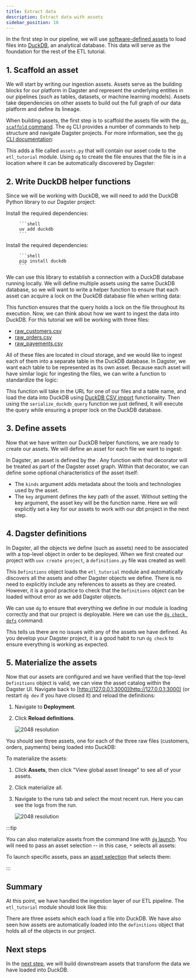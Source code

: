 ```yaml
---
title: Extract data
description: Extract data with assets
sidebar_position: 10
---
```


In the first step in our pipeline, we will use [software-defined assets](/guides/build/assets) to load files into [DuckDB](https://duckdb.org), an analytical database. This data will serve as the foundation for the rest of the ETL tutorial.

## 1. Scaffold an asset

We will start by writing our ingestion assets. Assets serve as the building blocks for our platform in Dagster and represent the underlying entities in our pipelines (such as tables, datasets, or machine learning models). Assets take dependencies on other assets to build out the full graph of our data platform and define its lineage.

When building assets, the first step is to scaffold the assets file with the [`dg scaffold` command](/api/clis/dg-cli/dg-cli-reference#dg-scaffold). The `dg` CLI provides a number of commands to help structure and navigate Dagster projects. For more information, see the [`dg` CLI documentation](/api/clis/dg-cli/dg-cli-reference):

<CliInvocationExample path="docs_projects/project_etl_tutorial/commands/dg-scaffold-assets.txt" />

This adds a file called `assets.py` that will contain our asset code to the `etl_tutorial` module. Using `dg` to create the file ensures that the file is in a location where it can be automatically discovered by Dagster:

<CliInvocationExample path="docs_projects/project_etl_tutorial/tree/assets.txt" />

## 2. Write DuckDB helper functions

Since we will be working with DuckDB, we will need to add the DuckDB Python library to our Dagster project:

<Tabs groupId="package-manager">
   <TabItem value="uv" label="uv">
      Install the required dependencies:

         ```shell
         uv add duckdb
         ```

   </TabItem>

   <TabItem value="pip" label="pip">
      Install the required dependencies:

         ```shell
         pip install duckdb
         ```

   </TabItem>
</Tabs>

We can use this library to establish a connection with a DuckDB database running locally. We will define multiple assets using the same DuckDB database, so we will want to write a helper function to ensure that each asset can acquire a lock on the DuckDB database file when writing data:

<CodeExample
  path="docs_projects/project_etl_tutorial/src/etl_tutorial/defs/assets.py"
  language="python"
  startAfter="start_serial_execute"
  endBefore="end_serial_execute"
  title="src/etl_tutorial/defs/assets.py"
/>

This function ensures that the query holds a lock on the file throughout its execution. Now, we can think about how we want to ingest the data into DuckDB. For this tutorial we will be working with three files:

- [raw_customers.csv](https://raw.githubusercontent.com/dbt-labs/jaffle-shop-classic/refs/heads/main/seeds/raw_customers.csv)
- [raw_orders.csv](https://raw.githubusercontent.com/dbt-labs/jaffle-shop-classic/refs/heads/main/seeds/raw_orders.csv)
- [raw_payements.csv](https://raw.githubusercontent.com/dbt-labs/jaffle-shop-classic/refs/heads/main/seeds/raw_payments.csv)

All of these files are located in cloud storage, and we would like to ingest each of them into a separate table in the DuckDB database. In Dagster, we want each table to be represented as its own asset. Because each asset will have similar logic for ingesting the files, we can write a function to standardize the logic:

<CodeExample
  path="docs_projects/project_etl_tutorial/src/etl_tutorial/defs/assets.py"
  language="python"
  startAfter="start_import_url_to_duckdb"
  endBefore="end_import_url_to_duckdb"
  title="src/etl_tutorial/defs/assets.py"
/>

This function will take in the URL for one of our files and a table name, and load the data into DuckDB using [DuckDB CSV import](https://duckdb.org/docs/stable/data/csv/overview.html) functionality. Then using the `serialize_duckdb_query` function we just defined, it will execute the query while ensuring a proper lock on the DuckDB database.

## 3. Define assets

Now that we have written our DuckDB helper functions, we are ready to create our assets. We will define an asset for each file we want to ingest:

<CodeExample
  path="docs_projects/project_etl_tutorial/src/etl_tutorial/defs/assets.py"
  language="python"
  startAfter="start_ingest_assets_1"
  endBefore="end_ingest_assets_1"
  title="src/etl_tutorial/defs/assets.py"
/>

In Dagster, an asset is defined by the <PyObject section="assets" module="dagster" object="asset" decorator />. Any function with that decorator will be treated as part of the Dagster asset graph. Within that decorator, we can define some optional characteristics of the asset itself:

- The `kinds` argument adds metadata about the tools and technologies used by the asset.
- The `key` argument defines the key path of the asset. Without setting the key argument, the asset key will be the function name. Here we will explicitly set a key for our assets to work with our dbt project in the next step.

## 4. Dagster definitions

In Dagster, all the objects we define (such as assets) need to be associated with a top-level <PyObject section="definitions" module="dagster" object="Definitions" /> object in order to be deployed. When we first created our project with `uvx create project`, a `definitions.py` file was created as well:

<CodeExample
  path="docs_projects/project_etl_tutorial/src/etl_tutorial/definitions.py"
  language="python"
  title="src/etl_tutorial/definitions.py"
/>

This `Definitions` object loads the `etl_tutorial` module and automatically discovers all the assets and other Dagster objects we define. There is no need to explicitly include any references to assets as they are created. However, it is a good practice to check that the `Definitions` object can be loaded without error as we add Dagster objects.

We can use `dg` to ensure that everything we define in our module is loading correctly and that our project is deployable. Here we can use the [`dg check defs`](/api/clis/dg-cli/dg-cli-reference#dg-check) command:

<CliInvocationExample path="docs_projects/project_etl_tutorial/commands/dg-check-defs.txt" />

This tells us there are no issues with any of the assets we have defined. As you develop your Dagster project, it is a good habit to run `dg check` to ensure everything is working as expected.

## 5. Materialize the assets

Now that our assets are configured and we have verified that the top-level `Definitions` object is valid, we can view the asset catalog within the Dagster UI. Navigate back to [http://127.0.0.1:3000](http://127.0.0.1:3000) (or restart `dg dev` if you have closed it) and reload the definitions:

1. Navigate to **Deployment**.
2. Click **Reload definitions**.

   ![2048 resolution](/images/tutorial/etl-tutorial/ingest-assets.png)

You should see three assets, one for each of the three raw files (customers, orders, payments) being loaded into DuckDB:

To materialize the assets:

1. Click **Assets**, then click "View global asset lineage" to see all of your assets.
2. Click materialize all.
3. Navigate to the runs tab and select the most recent run. Here you can see the logs from the run.

   ![2048 resolution](/images/tutorial/etl-tutorial/ingest-assets-run.png)

:::tip

You can also materialize assets from the command line with [`dg` launch](/api/clis/dg-cli/dg-cli-reference#dg-launch). You will need to pass an asset selection -- in this case, `*` selects all assets:

<CliInvocationExample contents='dg launch --assets "*"' />

To launch specific assets, pass an [asset selection](/guides/build/assets/asset-selection-syntax) that selects them:

<CliInvocationExample contents="dg launch --asset target/main/raw_customers,target/main/raw_orders,target/main/raw_payments" />

:::

## Summary

At this point, we have handled the ingestion layer of our ETL pipeline. The `etl_tutorial` module should look like this:

<CliInvocationExample path="docs_projects/project_etl_tutorial/tree/step-0.txt" />

There are three assets which each load a file into DuckDB. We have also seen how assets are automatically loaded into the `definitions` object that holds all of the objects in our project.

## Next steps

In the [next step](/examples/etl-pipeline/transform-data), we will build downstream assets that transform the data we have loaded into DuckDB.
